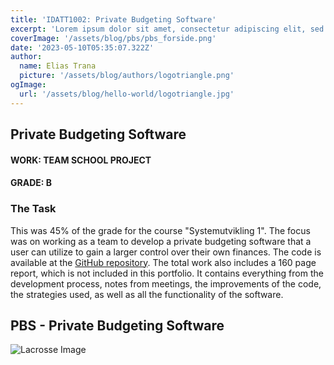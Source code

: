 ```yaml
---
title: 'IDATT1002: Private Budgeting Software'
excerpt: 'Lorem ipsum dolor sit amet, consectetur adipiscing elit, sed do eiusmod tempor incididunt ut labore et dolore magna aliqua. Praesent elementum facilisis leo vel fringilla est ullamcorper eget. At imperdiet dui accumsan sit amet nulla facilities morbi tempus.'
coverImage: '/assets/blog/pbs/pbs_forside.png'
date: '2023-05-10T05:35:07.322Z'
author:
  name: Elias Trana
  picture: '/assets/blog/authors/logotriangle.png'
ogImage:
  url: '/assets/blog/hello-world/logotriangle.jpg'
---
```


## Private Budgeting Software

#### **WORK:** TEAM SCHOOL PROJECT
#### **GRADE:** B

### The Task

This was 45% of the grade for the course "Systemutvikling 1". The focus was on working as a team to develop a private budgeting software that a user can utilize to gain a larger control over their own finances. The code is available at the [GitHub repository](https://github.com/Eliastrana/PBS).
The total work also includes a 160 page report, which is not included in this portfolio. It contains everything from the development process, notes from meetings, the improvements of the code, the strategies used, as well as all the functionality of the software.

## PBS - Private Budgeting Software

![Lacrosse Image](/assets/blog/pbs/logo_small.jpeg)



